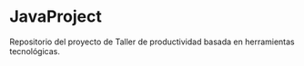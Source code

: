 # JavaProject
Repositorio del proyecto de Taller de productividad basada en herramientas tecnológicas.
